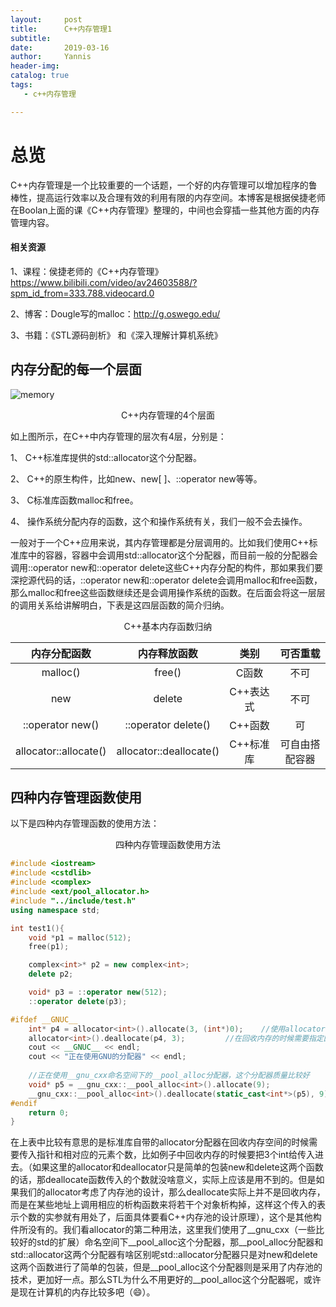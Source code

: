 ```yaml
---
layout:     post
title:      C++内存管理1
subtitle:   
date:       2019-03-16
author:     Yannis
header-img: 
catalog: true
tags:	
   - c++内存管理

---
```




# 总览

C++内存管理是一个比较重要的一个话题，一个好的内存管理可以增加程序的鲁棒性，提高运行效率以及合理有效的利用有限的内存空间。本博客是根据侯捷老师在Boolan上面的课《C++内存管理》整理的，中间也会穿插一些其他方面的内存管理内容。

#### 相关资源

1、课程：侯捷老师的《C++内存管理》https://www.bilibili.com/video/av24603588/?spm_id_from=333.788.videocard.0

2、博客：Dougle写的malloc：<http://g.oswego.edu/> 

3、书籍：《STL源码剖析》 和《深入理解计算机系统》

## 内存分配的每一个层面

![memory](https://github.com/yupeifengyannis/yupeifengyannis.github.io/blob/master/img/c%2B%2B/memory.png)

<center>C++内存管理的4个层面</center>

如上图所示，在C++中内存管理的层次有4层，分别是：

1、 C++标准库提供的std::allocator这个分配器。

2、 C++的原生构件，比如new、new[ ]、::operator new等等。

3、 C标准库函数malloc和free。

4、 操作系统分配内存的函数，这个和操作系统有关，我们一般不会去操作。

一般对于一个C++应用来说，其内存管理都是分层调用的。比如我们使用C++标准库中的容器，容器中会调用std::allocator这个分配器，而目前一般的分配器会调用::operator new和::operator delete这些C++内存分配的构件，那如果我们要深挖源代码的话，::operator new和::operator delete会调用malloc和free函数，那么malloc和free这些函数继续还是会调用操作系统的函数。在后面会将这一层层的调用关系给讲解明白，下表是这四层函数的简介归纳。

<center>C++基本内存函数归纳</center>

|       内存分配函数       |        内存释放函数        |   类别    |    可否重载    |
| :----------------------: | :------------------------: | :-------: | :------------: |
|         malloc()         |           free()           |   C函数   |      不可      |
|           new            |           delete           | C++表达式 |      不可      |
|     ::operator new()     |    ::operator delete()     |  C++函数  |       可       |
| allocator<T>::allocate() | allocator<T>::deallocate() | C++标准库 | 可自由搭配容器 |

## 四种内存管理函数使用

以下是四种内存管理函数的使用方法：

<center>四种内存管理函数使用方法</center>

```c++
#include <iostream>
#include <cstdlib>
#include <complex>
#include <ext/pool_allocator.h>
#include "../include/test.h"
using namespace std;

int test1(){
    void *p1 = malloc(512);
    free(p1);

    complex<int>* p2 = new complex<int>;
    delete p2;

    void* p3 = ::operator new(512);
    ::operator delete(p3);

#ifdef __GNUC__
    int* p4 = allocator<int>().allocate(3, (int*)0);	//使用allocator分配，需要指定分配对象的类型和个数
    allocator<int>().deallocate(p4, 3);			//在回收内存的时候需要指定回收的指针和回收的相应的个数，这个比较烦人
    cout << __GNUC__ << endl;
    cout << "正在使用GNU的分配器" << endl;
    
    //正在使用__gnu_cxx命名空间下的__pool_alloc分配器，这个分配器质量比较好
    void* p5 = __gnu_cxx::__pool_alloc<int>().allocate(9);
    __gnu_cxx::__pool_alloc<int>().deallocate(static_cast<int*>(p5), 9);
#endif
    return 0;
}
```

在上表中比较有意思的是标准库自带的allocator分配器在回收内存空间的时候需要传入指针和相对应的元素个数，比如例子中回收内存的时候要把3个int给传入进去。（如果这里的allocator和deallocator只是简单的包装new和delete这两个函数的话，那deallocate函数传入的个数就没啥意义，实际上应该是用不到的。但是如果我们的allocator考虑了内存池的设计，那么deallocate实际上并不是回收内存，而是在某些地址上调用相应的析构函数来将若干个对象析构掉，这样这个传入的表示个数的实参就有用处了，后面具体要看C++内存池的设计原理），这个是其他构件所没有的。我们看allocator的第二种用法，这里我们使用了\__gnu_cxx（一些比较好的std的扩展）命名空间下\__pool_alloc这个分配器，那\__pool_alloc分配器和std::allocator这两个分配器有啥区别呢std::allocator分配器只是对new和delete这两个函数进行了简单的包装，但是\__pool_alloc这个分配器则是采用了内存池的技术，更加好一点。那么STL为什么不用更好的\__pool_alloc这个分配器呢，或许是现在计算机的内存比较多吧（😄）。

